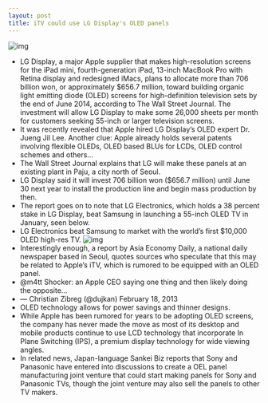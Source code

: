 ```yaml
---
layout: post
title: iTV could use LG Display's OLED panels
---
```

![img](http://media.idownloadblog.com/wp-content/uploads/2012/12/iTV-mockup-AllThingsD-002.jpg)
* LG Display, a major Apple supplier that makes high-resolution screens for the iPad mini, fourth-generation iPad, 13-inch MacBook Pro with Retina display and redesigned iMacs, plans to allocate more than 706 billion won, or approximately $656.7 million, toward building organic light emitting diode (OLED) screens for high-definition television sets by the end of June 2014, according to The Wall Street Journal. The investment will allow LG Display to make some 26,000 sheets per month for customers seeking 55-inch or larger television screens.
* It was recently revealed that Apple hired LG Display’s OLED expert Dr. Jueng Jil Lee. Another clue: Apple already holds several patents involving flexible OLEDs, OLED based BLUs for LCDs, OLED control schemes and others…
* The Wall Street Journal explains that LG will make these panels at an existing plant in Paju, a city north of Seoul.
* LG Display said it will invest 706 billion won ($656.7 million) until June 30 next year to install the production line and begin mass production by then.
* The report goes on to note that LG Electronics, which holds a 38 percent stake in LG Display, beat Samsung in launching a 55-inch OLED TV in January, seen below.
* LG Electronics beat Samsung to market with the world’s first $10,000 OLED high-res TV.
![img](http://media.idownloadblog.com/wp-content/uploads/2013/02/LG-Electronics-OLED-TV.jpg)
* Interestingly enough, a report by Asia Economy Daily, a national daily newspaper based in Seoul, quotes sources who speculate that this may be related to Apple’s iTV, which is rumored to be equipped with an OLED panel.
* @m4tt Shocker: an Apple CEO saying one thing and then likely doing the opposite…
* — Christian Zibreg (@dujkan) February 18, 2013
* OLED technology allows for power savings and thinner designs.
* While Apple has been rumored for years to be adopting OLED screens, the company has never made the move as most of its desktop and mobile products continue to use LCD technology that incorporate In Plane Switching (IPS), a premium display technology for wide viewing angles.
* In related news, Japan-language Sankei Biz reports that Sony and Panasonic have entered into discussions to create a OEL panel manufacturing joint venture that could start making panels for Sony and Panasonic TVs, though the joint venture may also sell the panels to other TV makers.


